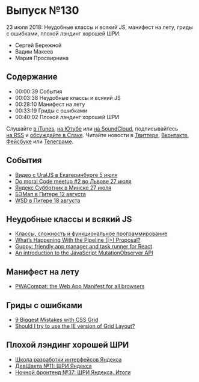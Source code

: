 # Выпуск №130

23 июля 2018: Неудобные классы и всякий JS, манифест на лету, гриды с ошибками, плохой лэндинг хорошей ШРИ.

- Сергей Бережной
- Вадим Макеев
- Мария Просвирнина

## Содержание

- 00:00:39 События
- 00:03:38 Неудобные классы и всякий JS
- 00:28:10 Манифест на лету
- 00:33:19 Гриды с ошибками
- 00:40:02 Плохой лэндинг хорошей ШРИ

Слушайте [в iTunes](https://itunes.apple.com/ru/podcast/veb-standarty/id1080500016), [на Ютубе](https://www.youtube.com/playlist?list=PLMBnwIwFEFHcwuevhsNXkFTcadeX5R1Go) или [на SoundCloud](https://soundcloud.com/web-standards), подписывайтесь [на RSS](https://web-standards.ru/podcast/feed/) и [обсуждайте в Слаке](http://slack.web-standards.ru/). Читайте новости в [Твиттере](https://twitter.com/webstandards_ru), [Вконтакте](https://vk.com/webstandards_ru), [Фейсбуке](https://www.facebook.com/webstandardsru) или [Телеграме](https://t.me/webstandards_ru).

## События

- [Видео с UralJS в Екатеринбурге 5 июля](https://habr.com/p/417427/)
- [Do moral Code meetup #2 во Львове 27 июля](https://www.facebook.com/events/266543077427363/)
- [Яндекс Субботник в Минске 27 июля](https://events.yandex.ru/events/yasubbotnik/28-jul-2018/)
- [БЭМап в Питере 12 августа](https://events.yandex.ru/events/bemup/12-aug-2018/)
- [WSD в Питере 18 августа](https://wsd.events/2018/08/18/)

## Неудобные классы и всякий JS

- [Классы, сложность и функциональное программирование](https://www.webpurple.net/blog/2018-07-19-klassy-slozhnost-i-funkcionalnoe-programmirovanie/)
- [What’s Happening With the Pipeline (|>) Proposal?](https://babeljs.io/blog/2018/07/19/whats-happening-with-the-pipeline-proposal)
- [Guppy: friendly app manager and task runner for React](https://github.com/joshwcomeau/guppy)
- [An introduction to the JavaScript MutationObserver API](https://benfrain.com/an-introduction-to-the-javascript-mutationobserver-api/)

## Манифест на лету

- [PWACompat: the Web App Manifest for all browsers](https://developers.google.com/web/updates/2018/07/pwacompat)

## Гриды с ошибками

- [9 Biggest Mistakes with CSS Grid](https://youtu.be/0Gr1XSyxZy0)
- [Should I try to use the IE version of Grid Layout?](https://rachelandrew.co.uk/archives/2018/07/17/should-i-try-to-use-the-ie-version-of-grid-layout-revisited-for-2018)

## Плохой лэндинг хорошей ШРИ

- [Школа разработки интерфейсов Яндекса](https://yandex.ru/promo/academy/shri2018)
- [ДевШахта №11: ШРИ Яндекса](https://medium.com/p/a312fe56ed00)
- [Ночной фронтенд №37: ШРИ Яндекса. Итоги](https://medium.com/p/16e2447d6f7e)
